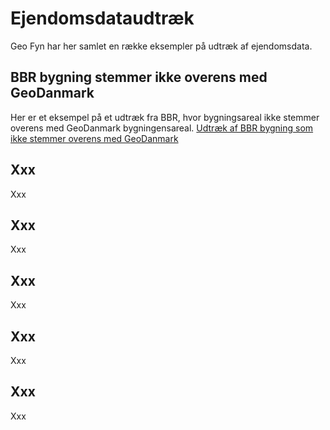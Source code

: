 # Ejendomsdataudtræk
Geo Fyn har her samlet en række eksempler på udtræk af ejendomsdata.

## BBR bygning stemmer ikke overens med GeoDanmark
Her er et eksempel på et udtræk fra BBR, hvor bygningsareal ikke stemmer overens med GeoDanmark bygningensareal.
[Udtræk af BBR bygning som ikke stemmer overens med GeoDanmark](udtraek_af_bbr_bygning_som_ikke_stemmer_overens_med_geodanmark.sql)

## Xxx
Xxx

## Xxx
Xxx

## Xxx
Xxx

## Xxx
Xxx

## Xxx
Xxx
